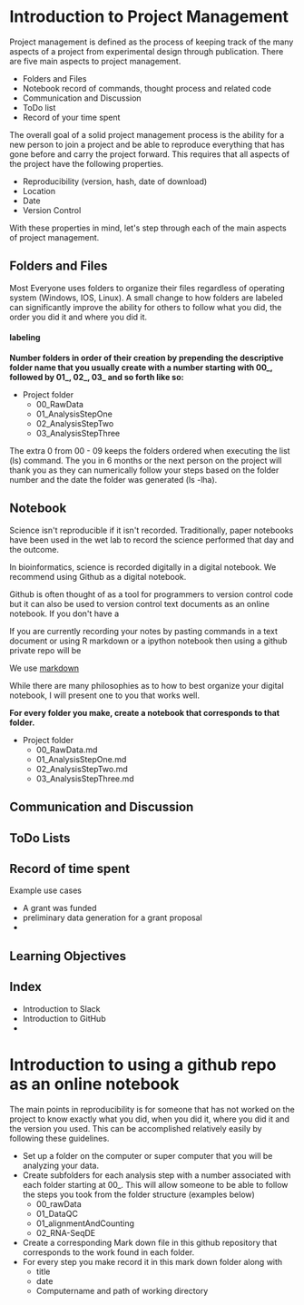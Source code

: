 # Introduction to Project Management

Project management is defined as the process of keeping track of the many aspects of a project from experimental design through publication. There are five main aspects to project management.

  * Folders and Files
  * Notebook record of commands, thought process and related code
  * Communication and Discussion
  * ToDo list
  * Record of your time spent

The overall goal of a solid project management process is the ability for a new person to join a project and be able to reproduce everything that has gone before and carry the project forward. This requires that all aspects of the project have the following properties.

* Reproducibility (version, hash, date of download)
* Location
* Date
* Version Control

With these properties in mind, let's step through each of the main aspects of project management.

## Folders and Files

Most Everyone uses folders to organize their files regardless of operating system (Windows, IOS, Linux).  A small change to how folders are labeled can significantly improve the ability for others to follow what you did, the order you did it and where you did it.

#### labeling

**Number folders in order of their creation by prepending the descriptive folder name that you usually create with a number starting with 00_, followed by 01_, 02_, 03_ and so forth like so:**

* Project folder
  * 00_RawData
  * 01_AnalysisStepOne
  * 02_AnalysisStepTwo
  * 03_AnalysisStepThree

The extra 0 from 00 - 09 keeps the folders ordered when executing the list (ls) command.  The you in 6 months or the next person on the project will thank you as they can numerically follow your steps based on the folder number and the date the folder was generated (ls -lha).

## Notebook

Science isn't reproducible if it isn't recorded.  Traditionally, paper notebooks have been used in the wet lab to record the science performed that day and the outcome.

In bioinformatics, science is recorded digitally in a digital notebook. We recommend using Github as a digital notebook.

Github is often thought of as a tool for programmers to version control code but it can also be used to version control text documents as an online notebook.  If you don't have a

If you are currently recording your notes by pasting commands in a text document or using R markdown or a ipython notebook then using a github private repo will be

We use [markdown](bioinformatics-workbook/Appendix/Markdown.md)









While there are many philosophies as to how to best organize your digital notebook, I will present one to you that works well.  

**For every folder you make, create a notebook that corresponds to that folder.**

* Project folder
  * 00_RawData.md
  * 01_AnalysisStepOne.md
  * 02_AnalysisStepTwo.md
  * 03_AnalysisStepThree.md



## Communication and Discussion



## ToDo Lists

## Record of time spent



Example use cases

* A grant was funded
* preliminary data generation for a grant proposal
*


## Learning Objectives



## Index

* Introduction to Slack
* Introduction to GitHub
*

# Introduction to using a github repo as an online notebook

The main points in reproducibility is for someone that has not worked on the project to know exactly what you did, when you did it, where you did it and the version you used.  This can be accomplished relatively easily by following these guidelines.

- Set up a folder on the computer or super computer that you will be analyzing your data.
- Create subfolders for each analysis step with a number associated with each folder starting at 00_.  This will allow someone to be able to follow the steps you took from the folder structure (examples below)
  - 00_rawData
  - 01_DataQC
  - 01_alignmentAndCounting
  - 02_RNA-SeqDE
- Create a corresponding Mark down file in this github repository that corresponds to the work found in each folder.
- For every step you make record it in this mark down folder along with
  - title
  - date
  - Computername and path of working directory
